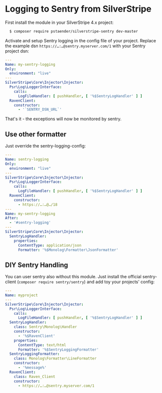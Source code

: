 # Logging to Sentry from SilverStripe

First install the module in your SilverStripe 4.x project:

```sh
  $ composer require pstaender/silverstripe-sentry dev-master
```

Activate and setup Sentry logging in the config file of your project. Replace the example dsn `https://…:…@sentry.myserver.com/1` with your Sentry project dsn:

```yaml
---
Name: my-sentry-logging
Only:
  environment: "live"
---
SilverStripe\Core\Injector\Injector:
  Psr\Log\LoggerInterface:
    calls:
      LogFileHandler: [ pushHandler, [ '%$SentryLogHandler' ] ]
  RavenClient:
    constructor:
      - '`SENTRY_DSN_URL`'
```

That's it - the exceptions will now be monitored by sentry.

## Use other formatter

Just override the sentry-logging-config:

```yml
---
Name: sentry-logging
Only:
  environment: "live"
---
SilverStripe\Core\Injector\Injector:
  Psr\Log\LoggerInterface:
    calls:
      LogFileHandler: [ pushHandler, [ '%$SentryLogHandler' ] ]
  RavenClient:
    constructor:
      - https://…:…@…/18
---
Name: my-sentry-logging
After:
  - '#sentry-logging'
---
SilverStripe\Core\Injector\Injector:
  SentryLogHandler:
    properties:
      ContentType: application/json
      Formatter: '%$Monolog\Formatter\JsonFormatter'
```

## DIY Sentry Handling

You can user sentry also without this module. Just install the official sentry-client (`composer require sentry/sentry`) and add toy your projects' config:

```yml
---
Name: myproject
---
SilverStripe\Core\Injector\Injector:
  Psr\Log\LoggerInterface:
    calls:
      LogFileHandler: [ pushHandler, [ '%$SentryLogHandler' ] ]
  SentryLogHandler:
    class: Sentry\Monolog\Handler
    constructor:
      - '%$RavenClient'
    properties:
      ContentType: text/html
      Formatter: '%$SentryLoggingFormatter'
  SentryLoggingFormatter:
    class: Monolog\Formatter\LineFormatter
    constructor:
      - '%message%'
  RavenClient:
    class: Raven_Client
    constructor:
      - https://…:…@sentry.myserver.com/1
```
